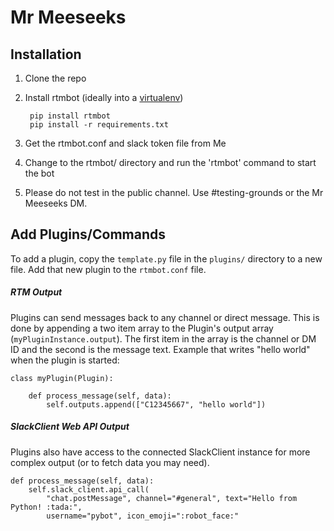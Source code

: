 Mr Meeseeks
=============

Installation
-----------

1. Clone the repo
2. Install rtmbot (ideally into a [virtualenv](https://virtualenv.readthedocs.io/en/latest/))

        pip install rtmbot
        pip install -r requirements.txt

3. Get the rtmbot.conf and slack token file from Me
4. Change to the rtmbot/ directory and run the 'rtmbot' command to start the bot
5. Please do not test in the public channel. Use #testing-grounds or the Mr Meeseeks DM.

Add Plugins/Commands
-------

To add a plugin, copy the ```template.py``` file in the ```plugins/``` directory to a new file. Add that new plugin to the ```rtmbot.conf``` file.

##### RTM Output
Plugins can send messages back to any channel or direct message. This is done by appending a two item array to the Plugin's output array (```myPluginInstance.output```). The first item in the array is the channel or DM ID and the second is the message text. Example that writes "hello world" when the plugin is started:

    class myPlugin(Plugin):

        def process_message(self, data):
            self.outputs.append(["C12345667", "hello world"])

##### SlackClient Web API Output
Plugins also have access to the connected SlackClient instance for more complex output (or to fetch data you may need).

    def process_message(self, data):
        self.slack_client.api_call(
            "chat.postMessage", channel="#general", text="Hello from Python! :tada:",
            username="pybot", icon_emoji=":robot_face:"
